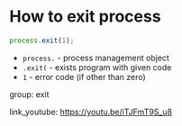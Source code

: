 # How to exit process

```js
process.exit(1);
```

- `process.` - process management object
- `.exit(` - exists program with given code
- `1` - error code (if other than zero)

group: exit


link_youtube: https://youtu.be/iTJFmT9S_u8
